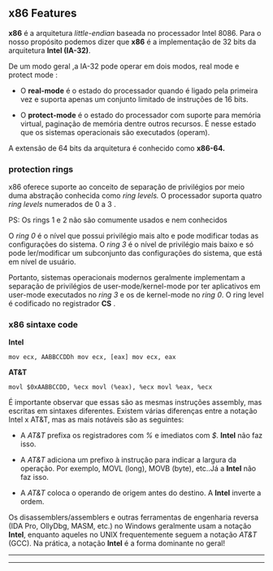x86 Features
-------------

**x86** é a arquitetura _little-endian_ baseada no processador Intel 8086. Para o nosso propósito podemos dizer que **x86** é a implementação de 32 bits da arquitetura **Intel (IA-32)**.

De um modo geral ,a IA-32 pode operar em dois modos, real mode e protect mode :

- O **real-mode** é o estado do processador quando é ligado pela primeira vez e suporta apenas um conjunto limitado de instruções
de 16 bits.

- O **protect-mode** é o estado do processador com suporte para memória virtual, paginação de memória dentre outros recursos. É
nesse estado que os sistemas operacionais são executados (operam).

A extensão de 64 bits da arquitetura é conhecido como **x86-64.**


### protection rings

x86 oferece suporte ao conceito de separação de privilégios por meio duma abstração conhecida como *ring levels.* O processador suporta quatro *ring levels* numerados de 0 a 3 .

PS: Os rings 1 e 2 não são comumente usados e nem conhecidos 

O *ring 0* é o nível que possui privilégio mais alto e pode modificar todas as configurações do sistema. O *ring 3* é o nível de privilégio mais baixo e só pode ler/modificar um subconjunto das configurações do sistema, que está em nível de usuário.

Portanto, sistemas operacionais modernos geralmente implementam a separação de privilégios de user-mode/kernel-mode por ter aplicativos em user-mode executados no *ring 3* e os de kernel-mode no *ring 0*. O ring level é codificado no registrador **CS** .


### x86 sintaxe code

**Intel**

``
mov ecx, AABBCCDDh
mov ecx, [eax]
mov ecx, eax
``

**AT&T**

``
movl $0xAABBCCDD, %ecx
movl (%eax), %ecx
movl %eax, %ecx
``

É importante observar que essas são as mesmas instruções assembly, mas escritas em sintaxes diferentes. Existem várias diferenças
entre a notação Intel x AT&T, mas as mais notáveis são as seguintes:

- A *AT&T* prefixa os registradores com _%_ e imediatos com _$_. **Intel** não faz isso.

- A *AT&T* adiciona um prefixo à instrução para indicar a largura da operação. Por exemplo, MOVL (long), MOVB (byte), etc..Já a 
**Intel** não faz isso.

- A *AT&T* coloca o operando de origem antes do destino. A **Intel** inverte a ordem.

Os disassemblers/assemblers e outras ferramentas de engenharia reversa (IDA Pro, OllyDbg, MASM, etc.) no Windows geralmente usam a
notação **Intel**, enquanto aqueles no UNIX frequentemente seguem a notação *AT&T* (GCC). Na prática, a notação **Intel** é a forma
dominante no geral!

---

---